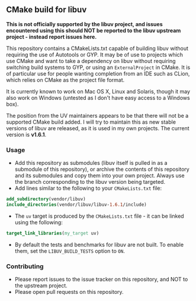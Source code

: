 ## CMake build for libuv

**This is not officially supported by the libuv project, and issues encountered using this should NOT be reported to the libuv upstream project - instead report issues here.**

This repository contains a CMakeLists.txt capable of building libuv without requiring the use of Autotools or GYP. It may be of use to projects which use CMake and want to take a dependency on libuv without requiring switching build systems to GYP, or using an `ExternalProject` in CMake. It is of particular use for people wanting completion from an IDE such as CLion, which relies on CMake as the project file format.

It is currently known to work on Mac OS X, Linux and Solaris, though it may also work on Windows (untested as I don't have easy access to a Windows box).

The position from the UV maintainers appears to be that there will not be a supported CMake build added. I will try to maintain this as new stable versions of libuv are released, as it is used in my own projects. The current version is **v1.6.1**.

### Usage

- Add this repository as submodules (libuv itself is pulled in as a submodule of this repository), or archive the contents of this repository and its submodules and copy them into your own project. Always use the branch corresponding to the libuv version being targeted.
- Add lines similar to the following to your `CMakeLists.txt` file:

```cmake    
add_subdirectory(vendor/libuv)
include_directories(vendor/libuv/libuv-1.6.1/include)
```
- The `uv` target is produced by the `CMakeLists.txt` file - it can be linked using the following:

```cmake
target_link_libraries(my_target uv)
```

- By default the tests and benchmarks for libuv are not built. To enable them, set the `LIBUV_BUILD_TESTS` option to `ON`.

### Contributing

- Please report issues to the issue tracker on this repository, and NOT to the upstream project.
- Please open pull requests on this repository.
